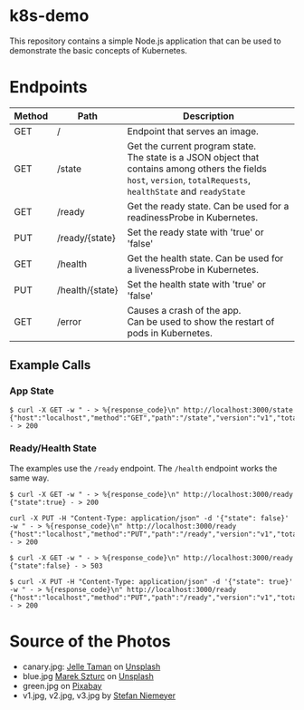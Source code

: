 # k8s-demo
This repository contains a simple Node.js application that can be used to demonstrate the basic concepts of Kubernetes.

# Endpoints
| Method | Path            | Description                                                                                                                                                                |
|--------|-----------------|----------------------------------------------------------------------------------------------------------------------------------------------------------------------------|
| GET    | /               | Endpoint that serves an image.                                                                                                                                             |
| GET    | /state          | Get the current program state.<br/>The state is a JSON object that contains among others the fields<br/>`host`, `version`, `totalRequests`, `healthState` and `readyState` |
| GET    | /ready          | Get the ready state. Can be used for a readinessProbe in Kubernetes.                                                                                                       |
| PUT    | /ready/{state}  | Set the ready state with 'true' or 'false'                                                                                                                                 |
| GET    | /health         | Get the health state. Can be used for a livenessProbe in Kubernetes.                                                                                                       |
| PUT    | /health/{state} | Set the health state with 'true' or 'false'                                                                                                                                |
| GET    | /error          | Causes a crash of the app.<br/>Can be used to show the restart of pods in Kubernetes.                                                                                      |

## Example Calls

### App State
```shell
$ curl -X GET -w " - > %{response_code}\n" http://localhost:3000/state
{"host":"localhost","method":"GET","path":"/state","version":"v1","totalRequests":1,"readyState":true,"healthState":true} - > 200
```

### Ready/Health State
The examples use the `/ready` endpoint. The `/health` endpoint works the same way.

```shell
$ curl -X GET -w " - > %{response_code}\n" http://localhost:3000/ready
{"state":true} - > 200

curl -X PUT -H "Content-Type: application/json" -d '{"state": false}' -w " - > %{response_code}\n" http://localhost:3000/ready
{"host":"localhost","method":"PUT","path":"/ready","version":"v1","totalRequests":0,"readyState":false,"healthState":true} - > 200

$ curl -X GET -w " - > %{response_code}\n" http://localhost:3000/ready
{"state":false} - > 503

$ curl -X PUT -H "Content-Type: application/json" -d '{"state": true}' -w " - > %{response_code}\n" http://localhost:3000/ready
{"host":"localhost","method":"PUT","path":"/ready","version":"v1","totalRequests":0,"readyState":true,"healthState":true} - > 200
```

# Source of the Photos
* canary.jpg: [Jelle Taman](https://unsplash.com/@jelletaman?utm_content=creditCopyText&utm_medium=referral&utm_source=unsplash) on [Unsplash](https://unsplash.com/photos/60WkGpWyadY?utm_content=creditCopyText&utm_medium=referral&utm_source=unsplash)
* blue.jpg [Marek Szturc](https://unsplash.com/@marxgall?utm_content=creditCopyText&utm_medium=referral&utm_source=unsplash) on [Unsplash](https://unsplash.com/photos/FhmJJuudRIM?utm_content=creditCopyText&utm_medium=referral&utm_source=unsplash)
 * green.jpg on [Pixabay](https://pixabay.com/photos/animal-cat-domestic-eye-eyes-face-17545/)
 * v1.jpg, v2.jpg, v3.jpg by [Stefan Niemeyer](https://github.com/stefan-niemeyer)
